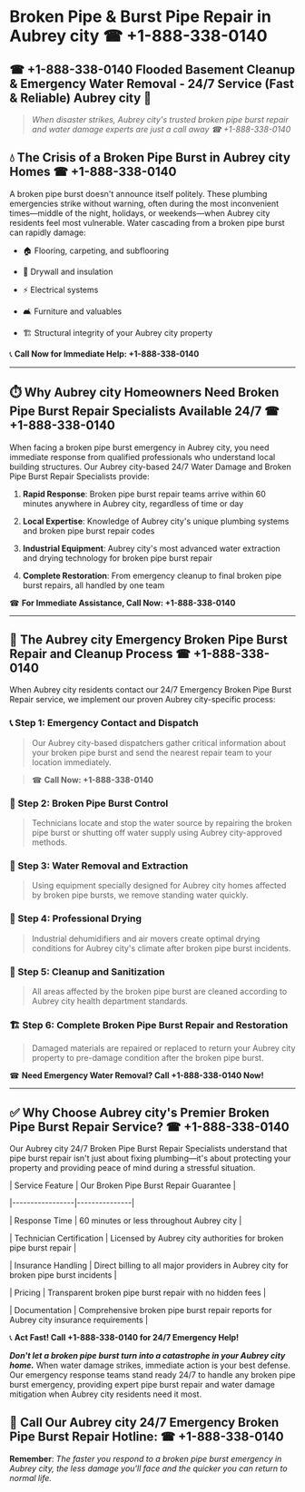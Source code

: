 # Broken Pipe & Burst Pipe Repair in Aubrey city ☎ +1-888-338-0140  
## ☎ +1-888-338-0140 Flooded Basement Cleanup & Emergency Water Removal - 24/7 Service (Fast & Reliable) Aubrey city 🚨  

> *When disaster strikes, Aubrey city's trusted broken pipe burst repair and water damage experts are just a call away ☎ +1-888-338-0140*  

## 💧 The Crisis of a Broken Pipe Burst in Aubrey city Homes ☎ +1-888-338-0140  

A broken pipe burst doesn't announce itself politely. These plumbing emergencies strike without warning, often during the most inconvenient times—middle of the night, holidays, or weekends—when Aubrey city residents feel most vulnerable. Water cascading from a broken pipe burst can rapidly damage:  

* 🏠 Flooring, carpeting, and subflooring  
* 🧱 Drywall and insulation  
* ⚡ Electrical systems  
* 🛋️ Furniture and valuables  
* 🏗️ Structural integrity of your Aubrey city property  

📞 **Call Now for Immediate Help: +1-888-338-0140**  

---  

## ⏱️ Why Aubrey city Homeowners Need Broken Pipe Burst Repair Specialists Available 24/7 ☎ +1-888-338-0140  

When facing a broken pipe burst emergency in Aubrey city, you need immediate response from qualified professionals who understand local building structures. Our Aubrey city-based 24/7 Water Damage and Broken Pipe Burst Repair Specialists provide:  

1. **Rapid Response**: Broken pipe burst repair teams arrive within 60 minutes anywhere in Aubrey city, regardless of time or day  
2. **Local Expertise**: Knowledge of Aubrey city's unique plumbing systems and broken pipe burst repair codes  
3. **Industrial Equipment**: Aubrey city's most advanced water extraction and drying technology for broken pipe burst repair  
4. **Complete Restoration**: From emergency cleanup to final broken pipe burst repairs, all handled by one team  

☎ **For Immediate Assistance, Call Now: +1-888-338-0140**  

---  

## 🔧 The Aubrey city Emergency Broken Pipe Burst Repair and Cleanup Process ☎ +1-888-338-0140  

When Aubrey city residents contact our 24/7 Emergency Broken Pipe Burst Repair service, we implement our proven Aubrey city-specific process:  

### 📞 Step 1: Emergency Contact and Dispatch  
> Our Aubrey city-based dispatchers gather critical information about your broken pipe burst and send the nearest repair team to your location immediately.  
> ☎ **Call Now: +1-888-338-0140**  

### 🚿 Step 2: Broken Pipe Burst Control  
> Technicians locate and stop the water source by repairing the broken pipe burst or shutting off water supply using Aubrey city-approved methods.  

### 🌊 Step 3: Water Removal and Extraction  
> Using equipment specially designed for Aubrey city homes affected by broken pipe bursts, we remove standing water quickly.  

### 💨 Step 4: Professional Drying  
> Industrial dehumidifiers and air movers create optimal drying conditions for Aubrey city's climate after broken pipe burst incidents.  

### 🧼 Step 5: Cleanup and Sanitization  
> All areas affected by the broken pipe burst are cleaned according to Aubrey city health department standards.  

### 🏗️ Step 6: Complete Broken Pipe Burst Repair and Restoration  
> Damaged materials are repaired or replaced to return your Aubrey city property to pre-damage condition after the broken pipe burst.  

☎ **Need Emergency Water Removal? Call +1-888-338-0140 Now!**  

---  

## ✅ Why Choose Aubrey city's Premier Broken Pipe Burst Repair Service? ☎ +1-888-338-0140  

Our Aubrey city 24/7 Broken Pipe Burst Repair Specialists understand that pipe burst repair isn't just about fixing plumbing—it's about protecting your property and providing peace of mind during a stressful situation.  

| Service Feature | Our Broken Pipe Burst Repair Guarantee |  
|-----------------|---------------|  
| Response Time | 60 minutes or less throughout Aubrey city |  
| Technician Certification | Licensed by Aubrey city authorities for broken pipe burst repair |  
| Insurance Handling | Direct billing to all major providers in Aubrey city for broken pipe burst incidents |  
| Pricing | Transparent broken pipe burst repair with no hidden fees |  
| Documentation | Comprehensive broken pipe burst repair reports for Aubrey city insurance requirements |  

📞 **Act Fast! Call +1-888-338-0140 for 24/7 Emergency Help!**  

***Don't let a broken pipe burst turn into a catastrophe in your Aubrey city home.*** When water damage strikes, immediate action is your best defense. Our emergency response teams stand ready 24/7 to handle any broken pipe burst emergency, providing expert pipe burst repair and water damage mitigation when Aubrey city residents need it most.  

## 📱 Call Our Aubrey city 24/7 Emergency Broken Pipe Burst Repair Hotline: ☎ +1-888-338-0140  

**Remember**: *The faster you respond to a broken pipe burst emergency in Aubrey city, the less damage you'll face and the quicker you can return to normal life.*